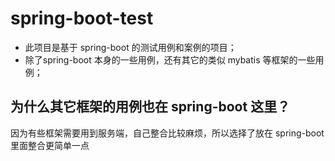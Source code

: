 # spring-boot-test
- 此项目是基于 spring-boot 的测试用例和案例的项目；
- 除了spring-boot 本身的一些用例，还有其它的类似 mybatis 等框架的一些用例；
## 为什么其它框架的用例也在 spring-boot 这里？
因为有些框架需要用到服务端，自己整合比较麻烦，所以选择了放在 spring-boot 里面整合更简单一点
